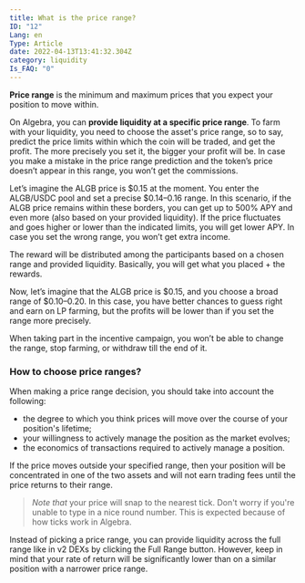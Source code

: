 ```yaml
---
title: What is the price range?
ID: "12"
Lang: en
Type: Article
date: 2022-04-13T13:41:32.304Z
category: liquidity
Is_FAQ: "0"
---
```

**Price range** is the minimum and maximum prices that you expect your position to move within.

On Algebra, you can **provide liquidity at a specific price range**. To farm with your liquidity, you need to choose the asset's price range, so to say, predict the price limits within which the coin will be traded, and get the profit. The more precisely you set it, the bigger your profit will be. In case you make a mistake in the price range prediction and the token’s price doesn’t appear in this range, you won’t get the commissions.

Let’s imagine the ALGB price is $0.15 at the moment. You enter the ALGB/USDC pool and set a precise $0.14–0.16 range. In this scenario, if the ALGB price remains within these borders, you can get up to 500% APY and even more (also based on your provided liquidity). If the price fluctuates and goes higher or lower than the indicated limits, you will get lower APY. In case you set the wrong range, you won’t get extra income.

The reward will be distributed among the participants based on a chosen range and provided liquidity. Basically, you will get what you placed + the rewards.

Now, let’s imagine that the ALGB price is $0.15, and you choose a broad range of $0.10–0.20. In this case, you have better chances to guess right and earn on LP farming, but the profits will be lower than if you set the range more precisely.

When taking part in the incentive campaign, you won’t be able to change the range, stop farming, or withdraw till the end of it.

### How to choose price ranges?

When making a price range decision, you should take into account the following:

* the degree to which you think prices will move over the course of your position's lifetime; 
* your willingness to actively manage the position as the market evolves;
* the economics of transactions required to actively manage a position.

If the price moves outside your specified range, then your position will be concentrated in one of the two assets and will not earn trading fees until the price returns to their range. 

> *Note that* your price will snap to the nearest tick. Don't worry if you're unable to type in a nice round number. This is expected because of how ticks work in Algebra.

Instead of picking a price range, you can provide liquidity across the full range like in v2 DEXs by clicking the Full Range button. However, keep in mind that your rate of return will be significantly lower than on a similar position with a narrower price range.
